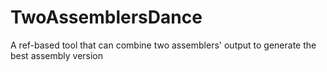 # TwoAssemblersDance
A ref-based tool that can combine two assemblers' output to generate the best assembly version

